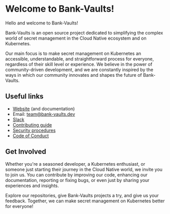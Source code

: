 # Welcome to Bank-Vaults!

Hello and welcome to Bank-Vaults!

Bank-Vaults is an open source project dedicated to simplifying the complex world of secret management in the Cloud Native ecosystem and on Kubernetes.

Our main focus is to make secret management on Kubernetes an accessible, understandable, and straightforward process for everyone, regardless of their skill level or experience.
We believe in the power of community-driven development, and we are constantly inspired by the ways in which our community innovates and shapes the future of Bank-Vaults.

## Useful links

- [Website](https://bank-vaults.dev) (and documentation)
- Email: [team@bank-vaults.dev](mailto:team@bank-vaults.dev)
- [Slack](https://cloud-native.slack.com/archives/C078PHYK38W/)
- [Contributing guide](https://bank-vaults.dev/docs/contributing/)
- [Security procedures](https://bank-vaults.dev/docs/security/)
- [Code of Conduct](https://bank-vaults.dev/docs/code-of-conduct/)

## Get Involved

Whether you're a seasoned developer, a Kubernetes enthusiast, or someone just starting their journey in the Cloud Native world, we invite you to join us.
You can contribute by improving our code, enhancing our documentation, reporting or fixing bugs, or even just by sharing your experiences and insights.

Explore our repositories, give Bank-Vaults projects a try, and give us your feedback. Together, we can make secret management on Kubernetes better for everyone!
